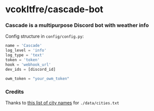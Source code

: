 # vcokltfre/cascade-bot

### Cascade is a multipurpose Discord bot with weather info

Config structure in `config/config.py`:
```py
name = 'Cascade'
log_level = 'info'
log_type = 'text'
token = 'token'
hook = 'webhook_url'
dev_ids = [discord_id]

owm_token = "your_owm_token"
```

### Credits

Thanks to [this list of city names](https://github.com/0xBowes/List-of-UK-US-Cities) for `./data/cities.txt`